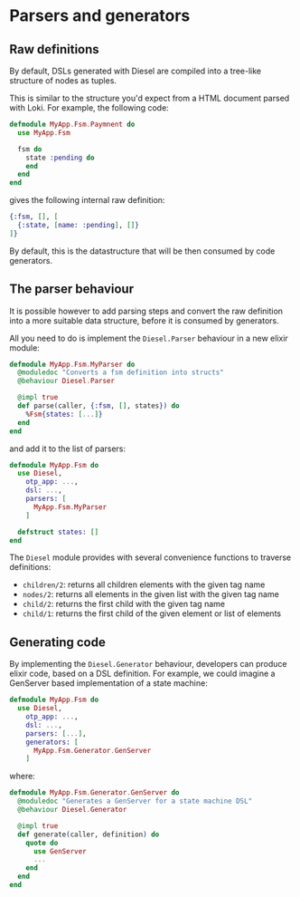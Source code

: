 # Parsers and generators

## Raw definitions

By default, DSLs generated with Diesel are compiled into a tree-like structure of nodes as tuples.

This is similar to the structure you'd expect from a HTML document parsed with Loki. For example,
the following code:

```elixir
defmodule MyApp.Fsm.Paymnent do
  use MyApp.Fsm

  fsm do
    state :pending do
    end
  end
end
```

gives the following internal raw definition:

```elixir
{:fsm, [], [
  {:state, [name: :pending], []}
]}
```

By default, this is the datastructure that will be then consumed by code generators.

## The parser behaviour

It is possible however to add parsing steps and convert the raw definition into a more suitable data
structure, before it is consumed by generators.

All you need to do is implement the `Diesel.Parser` behaviour in a new elixir module:

```elixir
defmodule MyApp.Fsm.MyParser do
  @moduledoc "Converts a fsm definition into structs"
  @behaviour Diesel.Parser

  @impl true
  def parse(caller, {:fsm, [], states}) do
    %Fsm{states: [...]}
  end
end
```

and add it to the list of parsers:

```elixir
defmodule MyApp.Fsm do
  use Diesel,
    otp_app: ...,
    dsl: ...,
    parsers: [
      MyApp.Fsm.MyParser
    ]

  defstruct states: []
end
```

The `Diesel` module provides with several convenience functions to traverse definitions:

* `children/2`: returns all children elements with the given tag name
* `nodes/2`: returns all elements in the given list with the given tag name
* `child/2`: returns the first child with the given tag name
* `child/1`: returns the first child of the given element or list of elements

## Generating code

By implementing the `Diesel.Generator` behaviour, developers can produce elixir code, based on a DSL
definition. For example, we could imagine a GenServer based implementation of a state machine:

```elixir
defmodule MyApp.Fsm do
  use Diesel,
    otp_app: ...,
    dsl: ...,
    parsers: [...],
    generators: [
      MyApp.Fsm.Generator.GenServer
    ]
```

where:

```elixir
defmodule MyApp.Fsm.Generator.GenServer do
  @moduledoc "Generates a GenServer for a state machine DSL"
  @behaviour Diesel.Generator

  @impl true
  def generate(caller, definition) do
    quote do
      use GenServer
      ...
    end
  end
end
```
